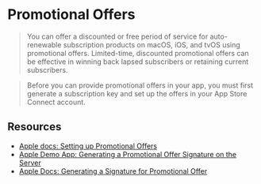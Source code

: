 # Promotional Offers 

> You can offer a discounted or free period of service for auto-renewable subscription products on macOS, iOS, and tvOS using promotional offers. Limited-time, discounted promotional offers can be effective in winning back lapsed subscribers or retaining current subscribers.

> Before you can provide promotional offers in your app, you must first generate a subscription key and set up the offers in your App Store Connect account.

## Resources 

* [Apple docs: Setting up Promotional Offers](https://developer.apple.com/documentation/storekit/original_api_for_in-app_purchase/subscriptions_and_offers/setting_up_promotional_offers)
* [Apple Demo App: Generating a Promotional Offer Signature on the Server](https://developer.apple.com/documentation/storekit/original_api_for_in-app_purchase/subscriptions_and_offers/generating_a_promotional_offer_signature_on_the_server)
* [Apple Docs: Generating a Signature for Promotional Offer](https://developer.apple.com/documentation/storekit/original_api_for_in-app_purchase/subscriptions_and_offers/generating_a_signature_for_promotional_offers)
